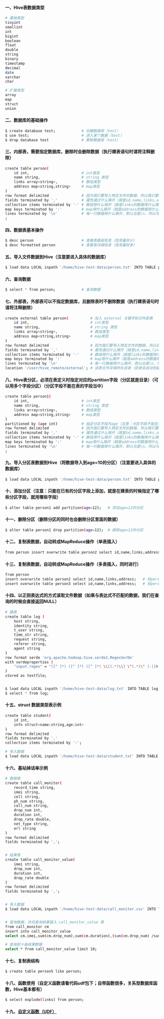 #### 一、Hive表数据类型
```bash
# 基础类型
tinyint
smallint
int
bigint
boolean
float
double
string
binary
timestamp
decimal
date
varchar
char

# 扩展类型  
array
map
struct
union
```

#### 二、数据库的基础操作
```bash
$ create database test;            # 创建数据库（test）
$ use test;                        # 进入某个数据（test）
$ drop database test               # 删除数据库（test）
```

#### 三、内部表，需要指定数据库，删除时会删除数据（执行建表语句时请将注释删除）
```bash
create table person(
    id int,                        # int类型
    name string,                   # string 类型
    links array<string>,           # 数组类型
    address map<string,string>     # map类型
)
row format delimited               # 因为我们要导入特定文件的数据，所以我们要定义格式规则，用来匹配解析文件数据，用于导入数据（具体规则如下，数据文件为：person.txt）
fields terminated by ','           # 属性通过什么隔开（就是id,name,links,address字段的数据用什么隔开）
collection items terminated by '-' # 数组用什么隔开（就是links的数据用什么隔开）
map keys terminated by ':'         # map用什么隔开（就是address的数据用什么隔开）
lines terminated by '\n'           # 每一行数据用什么隔开，默认也是\n，所以可以不写
;
```

#### 四、数据表基本操作
```bash
$ desc person                      # 查看表基础信息（信息量较少）
$ desc formatted person            # 查看表详细信息（信息量较多）
```

#### 五、导入文件数据到Hive（注意要进入具体的数据库）
```bash
$ load data LOCAL inpath '/home/hive-test-data/person.txt' INTO TABLE person;   # LOCAL 表示本地文件
```

#### 六、查询数据

```bash
$ select * from person;            # 查询数据
```

#### 七、外部表，外部表可以不指定数据库，且删除表时不删除数据（执行建表语句时请将注释删除）
```bash
create external table person(          # 加入 external 关键字标识外部表
    id int,                            # int类型
    name string,                       # string 类型
    links array<string>,               # 数组类型
    address map<string,string>         # map类型
)
row format delimited                   # 因为我们要导入特定文件的数据，所以我们要定义格式规则，用来匹配解析文件数据，用于导入数据（具体规则如下，数据文件为：person.txt）
fields terminated by ','               # 属性通过什么隔开（就是id,name,links,address字段的数据用什么隔开）
collection items terminated by '-'     # 数组用什么隔开（就是links的数据用什么隔开）
map keys terminated by ':'             # map用什么隔开（就是address的数据用什么隔开）
lines terminated by '\n'               # 每一行数据用什么隔开，默认也是\n，所以可以不写
location '/user/hive_remote/external'; # 该表文件存储所在目录（目录会自动创建）
```

#### 八、Hive表分区，必须在表定义时指定对应的partition字段（分区就是目录）（可以用多个字段分区）（分区字段不能在表的字段当中）
```bash
create table person1(
    id int,                        # int类型
    name string,                   # string 类型
    links array<string>,           # 数组类型
    address map<string,string>     # map类型
)
partitioned by (age int)           # 指定分区字段为age（注意：分区字段不能在表的字段当中）
row format delimited               # 因为我们要导入特定文件的数据，所以我们要定义格式规则，用来匹配解析文件数据，用于导入数据（具体规则如下，数据文件为：person.txt）
fields terminated by ','           # 属性通过什么隔开（就是id,name,links,address字段的数据用什么隔开）
collection items terminated by '-' # 数组用什么隔开（就是links的数据用什么隔开）
map keys terminated by ':'         # map用什么隔开（就是address的数据用什么隔开）
lines terminated by '\n'           # 每一行数据用什么隔开，默认也是\n，所以可以不写
;
```

#### 九、导入分区表数据到Hive（将数据导入到age=10的分区）（注意要进入具体的数据库）
```bash
$ load data LOCAL inpath '/home/hive-test-data/person.txt' INTO TABLE person1 partition (age =10);   # LOCAL 表示本地文件
```

#### 十、添加分区（注意：只能在已有的分区字段上添加，就是在建表的时候指定了哪些分区字段，就用哪些字段）
```bash
$ alter table person1 add partition(age=12);   # 添加age=12的分区
```

#### 十一、删除分区（删除分区的同时也会删除分区里面的数据）
```bash
$ alter table person1 drop partition(age=12);  # 删除age=12的分区
```

#### 十二、复制表数据，自动转成MapReduce操作（单表插入）
```bash
from person insert overwrite table person2 select id,name,links,address;   # 将person表id,name,links,address字段的数据全部插入到person2表
```

#### 十三、复制表数据，自动转成MapReduce操作（多表插入，同时进行）
```bash
from person 
insert overwrite table person2 select id,name,links,address;   # 将person表id,name,links,address字段的数据全部插入到person2表
insert overwrite table person3 select id,name,links,address;   # 将person表id,name,links,address字段的数据全部插入到person3表
```

#### 十四、以正则表达式的方式读取文件数据（如果与表达式不匹配的数据，我们在查询的时候会直接返回NULL）
```bash
# 建表
create table log (
    host string,
    identity string,
    t_user string,
    time_str string,
    request string,
    referer string,
    agent string
)
row format serde 'org.apache.hadoop.hive.serde2.RegexSerDe'
with serdeproperties (
    "input.regex" = "([^ ]*) ([^ ]*) ([^ ]*) \\[(.*)\\] \"(.*)\" (-|[0-9]*) (-|[0-9]*)"
)
stored as textfile;


$ load data LOCAL inpath '/home/hive-test-data/log.txt' INTO TABLE log;   # 导入数据
$ select * from log;                                                      # 查询数据

```

#### 十五、struct 数据类型表示例
```bash
create table student(
    id int,
    info struct<name:string,age:int>
)
row format delimited
fields terminated by ','
collection items terminated by ':';

# 导入数据
$ load data LOCAL inpath '/home/hive-test-data/student.txt' INTO TABLE student;
```

#### 十六、基站掉话率示例
```bash
# 数据表
create table call_monitor(
    record_time string,
    imei string,
    cell string,
    ph_num string,
    call_num string,
    drop_num int,
    duration int,
    drop_rate double,
    net_type string,
    erl string
)
row format delimited
fields terminated by ',';


# 结果表
create table call_monitor_value(
    imei string,
    drop_num int,
    duration int,
    drop_rate double
)
row format delimited
fields terminated by ',';


# 导入数据
$ load data LOCAL inpath '/home/hive-test-data/call_monitor.csv' INTO TABLE call_monitor;


# 查询数据，并将查询结果插入 call_monitor_value 表
from call_monitor cm
insert into call_monitor_value
select cm.imei,sum(cm.drop_num),sum(cm.duration),(sum(cm.drop_num) /sum(cm.duration)) a3 group by cm.imei order by a3 desc;

# 查询前十条结果数据
select * from call_monitor_value limit 10;
```

#### 十七、复制表结构
```bash
$ create table person5 like person;                                       # 新建表 person5并将person表结构复制过来（就是新表person5和旧表person一模一样，这个不复制表数据）
```

#### 十八、函数使用（自定义函数请看代码udf包下；自带函数很多，关系型数据库函数，Hive基本都有）
```bash
$ select explode(links) from person;                                      # explode函数将数据以列的方式输出
```

#### 十九、[自定义函数（UDF）][1]


[1]: https://github.com/firechiang/hadoop-test/blob/master/hive/src/main/java/com/firecode/hadooptest/hive/udf/TuoMin.java

